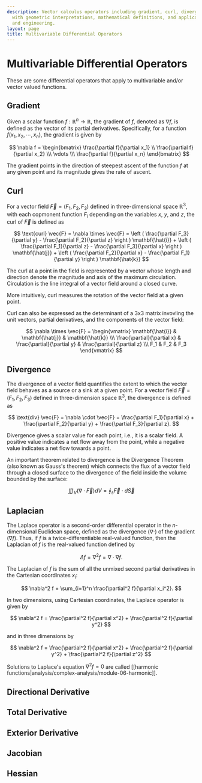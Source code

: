 ```yaml
---
description: Vector calculus operators including gradient, curl, divergence, and Laplacian
  with geometric interpretations, mathematical definitions, and applications to physics
  and engineering.
layout: page
title: Multivariable Differential Operators
---
```


# Multivariable Differential Operators

These are some differential operators that apply to multivariable and/or vector valued functions.

## Gradient

Given a scalar function $f : \mathbb{R}^n \to \mathbb{R}$, the gradient of $f$, denoted as $\nabla f$, is defined as the vector of its partial derivatives. Specifically, for a function $f(x_1, x_2, \cdots, x_n)$, the gradient is given by

$$ \nabla f = \begin{bmatrix} \frac{\partial f}{\partial x_1} \\  \frac{\partial f}{\partial x_2} \\\ \vdots \\\ \frac{\partial f}{\partial x_n} \end{bmatrix} $$

The gradient points in the direction of steepest ascent of the function $f$ at any given point and its magnitude gives the rate of ascent.

## Curl

For a vector field $\vec{F} = (F_1, F_2, F_3)$ defined in three-dimensional space $\mathbb{R}^3$, with each copmonent function $F_i$ depending on the variables $x$, $y$, and $z$, the curl of $\vec{F}$ is defined as

$$ \text{curl} \vec{F} = \nabla \times \vec{F} = \left ( \frac{\partial F_3}{\partial y} - \frac{\partial F_2}{\partial z} \right ) \mathbf{\hat{i}} + \left ( \frac{\partial F_1}{\partial z} - \frac{\partial F_3}{\partial x} \right ) \mathbf{\hat{j}} + \left ( \frac{\partial F_2}{\partial x} - \frac{\partial F_1}{\partial y} \right ) \mathbf{\hat{k}} $$

The curl at a point in the field is represented by a vector whose length and direction denote the magnitude and axis of the maximum circulation. Circulation is the line integral of a vector field around a closed curve.

More intuitively, curl measures the rotation of the vector field at a given point.

Curl can also be expressed as the determinant of a 3x3 matrix invovling the unit vectors, partial derivatives, and the components of the vector field:

$$ \nabla \times \vec{F} = \begin{vmatrix} \mathbf{\hat{i}} & \mathbf{\hat{j}} & \mathbf{\hat{k}}  \\\ \frac{\partial}{\partial x} & \frac{\partial}{\partial y} & \frac{\partial}{\partial z} \\\ F_1 & F_2 & F_3  \end{vmatrix} $$

## Divergence

The divergence of a vector field quantifies the extent to which the vector field behaves as a source or a sink at a given point. For a vector field $\vec{F} = (F_1, F_2, F_3)$ defined in three-dimension space $\mathbb{R}^3$, the divergence is defined as

$$ \text{div} \vec{F} = \nabla \cdot \vec{F} = \frac{\partial F_1}{\partial x} + \frac{\partial F_2}{\partial y} + \frac{\partial F_3}{\partial z}. $$

Divergence gives a scalar value for each point, i.e., it is a scalar field. A positive value indicates a net flow away from the point, while a negative value indicates a net flow towards a point.

An important theorem related to divergence is the Divergence Theorem (also known as Gauss's theorem) which connects the flux of a vector field through a closed surface to the divergence of the field inside the volume bounded by the surface:

$$ \iiint_V (\nabla \cdot \vec{F}) dV = \oint_s \vec{F} \cdot d\vec{S} $$ 

## Laplacian
The Laplace operator is a second-order differential operator in the $n$-dimensional Euclidean space, defined as the divergence $(\nabla \cdot)$ of the gradient $(\nabla f$). Thus, if $f$ is a twice-differentiable real-valued function, then the Laplacian of $f$ is the real-valued function defined by

$$ \Delta f = \nabla^2 f = \nabla \cdot \nabla f. $$

The Laplacian of $f$ is the sum of all the unmixed second partial derivatives in the Cartesian coordinates $x_i$:

$$ \nabla^2 f = \sum_{i=1}^n \frac{\partial^2 f}{\partial x_i^2}. $$

In two dimensions, using Cartesian coordinates, the Laplace operator is given by

$$ \nabla^2 f = \frac{\partial^2 f}{\partial x^2} + \frac{\partial^2 f}{\partial y^2} $$

and in three dimensions by

$$ \nabla^2 f = \frac{\partial^2 f}{\partial x^2} + \frac{\partial^2 f}{\partial y^2} + \frac{\partial^2 f}{\partial z^2} $$

Solutions to Laplace's equation $\nabla^2 f = 0$ are called [[harmonic functions|analysis/complex-analysis/module-06-harmonic]].


## Directional Derivative

## Total Derivative

## Exterior Derivative

## Jacobian


## Hessian